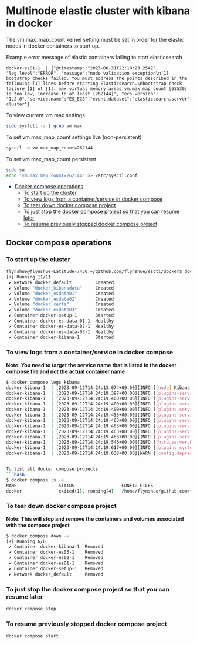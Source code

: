 # Multinode elastic cluster with kibana in docker<!-- omit in toc -->

The vm.max_map_count kernel setting must be set in order for the elastic nodes in docker containers to start up.

Example error message of elastic containers failing to start elasticsearch
```
docker-es01-1  | {"@timestamp":"2023-08-31T22:10:23.254Z", "log.level":"ERROR", "message":"node validation exception\n[1] bootstrap checks failed. You must address the points described in the following [1] lines before starting Elasticsearch.\nbootstrap check failure [1] of [1]: max virtual memory areas vm.max_map_count [65530] is too low, increase to at least [262144]", "ecs.version": "1.2.0","service.name":"ES_ECS","event.dataset":"elasticsearch.server","process.thread.name":"main","log.logger":"org.elasticsearch.bootstrap.Elasticsearch","elasticsearch.node.name":"es01","elasticsearch.cluster.name":"docker-cluster"}
```

To view current vm.max settings
```bash
sudo systctl -a | grep vm.max
```

To set vm.max_map_count settings live (non-persistent)
```bash
sysctl -w vm.max_map_count=262144
```

To set vm.max_map_count persistent
```bash
sudo su
echo "vm.max_map_count=262144" >> /etc/sysctl.conf
```

- [Docker compose operations](#docker-compose-operations)
  - [To start up the cluster](#to-start-up-the-cluster)
  - [To view logs from a container/service in docker compose](#to-view-logs-from-a-containerservice-in-docker-compose)
  - [To tear down docker compose project](#to-tear-down-docker-compose-project)
  - [To just stop the docker compose project so that you can resume later](#to-just-stop-the-docker-compose-project-so-that-you-can-resume-later)
  - [To resume previously stopped docker compose project](#to-resume-previously-stopped-docker-compose-project)

## Docker compose operations

### To start up the cluster
```bash
flynshue@flynshue-Latitude-7430:~/github.com/flynshue/esctl/docker$ docker compose up -d
[+] Running 11/11
 ✔ Network docker_default         Created                                                                                                                                                                                                          0.1s 
 ✔ Volume "docker_kibanadata"     Created                                                                                                                                                                                                          0.0s 
 ✔ Volume "docker_esdata01"       Created                                                                                                                                                                                                          0.0s 
 ✔ Volume "docker_esdata02"       Created                                                                                                                                                                                                          0.0s 
 ✔ Volume "docker_certs"          Created                                                                                                                                                                                                          0.0s 
 ✔ Volume "docker_esdata03"       Created                                                                                                                                                                                                          0.0s 
 ✔ Container docker-setup-1       Started                                                                                                                                                                                                          0.8s 
 ✔ Container docker-es-data-01-1  Healthy                                                                                                                                                                                                         21.6s 
 ✔ Container docker-es-data-02-1  Healthy                                                                                                                                                                                                         22.0s 
 ✔ Container docker-es-data-03-1  Healthy                                                                                                                                                                                                         22.0s 
 ✔ Container docker-kibana-1      Started 
```

### To view logs from a container/service in docker compose

**Note: You need to target the service name that is listed in the docker compose file and not the actual container name**
```bash
$ docker compose logs kibana
docker-kibana-1  | [2023-09-12T14:24:13.074+00:00][INFO ][node] Kibana process configured with roles: [background_tasks, ui]
docker-kibana-1  | [2023-09-12T14:24:19.397+00:00][INFO ][plugins-service] Plugin "cloudChat" is disabled.
docker-kibana-1  | [2023-09-12T14:24:19.400+00:00][INFO ][plugins-service] Plugin "cloudExperiments" is disabled.
docker-kibana-1  | [2023-09-12T14:24:19.400+00:00][INFO ][plugins-service] Plugin "cloudFullStory" is disabled.
docker-kibana-1  | [2023-09-12T14:24:19.400+00:00][INFO ][plugins-service] Plugin "cloudGainsight" is disabled.
docker-kibana-1  | [2023-09-12T14:24:19.453+00:00][INFO ][plugins-service] Plugin "profiling" is disabled.
docker-kibana-1  | [2023-09-12T14:24:19.463+00:00][INFO ][plugins-service] Plugin "serverless" is disabled.
docker-kibana-1  | [2023-09-12T14:24:19.463+00:00][INFO ][plugins-service] Plugin "serverlessObservability" is disabled.
docker-kibana-1  | [2023-09-12T14:24:19.463+00:00][INFO ][plugins-service] Plugin "serverlessSearch" is disabled.
docker-kibana-1  | [2023-09-12T14:24:19.463+00:00][INFO ][plugins-service] Plugin "serverlessSecurity" is disabled.
docker-kibana-1  | [2023-09-12T14:24:19.546+00:00][INFO ][http.server.Preboot] http server running at http://0.0.0.0:5601
docker-kibana-1  | [2023-09-12T14:24:19.617+00:00][INFO ][plugins-system.preboot] Setting up [1] plugins: [interactiveSetup]
docker-kibana-1  | [2023-09-12T14:24:19.638+00:00][WARN ][config.deprecation] The default mechanism for Reporting privileges will work differently in future versions, which will affect the behavior of this cluster. Set "xpack.reporting.roles.enabled" to "false" to adopt the future behavior before upgrading.


To list all docker compose projects
```bash
$ docker compose ls -a
NAME                STATUS                  CONFIG FILES
docker              exited(1), running(4)   /home/flynshue/github.com/flynshue/esctl/docker/compose.yaml
```

### To tear down docker compose project
**Note: This will stop and remove the containers and volumes associated with the compose project**
```bash
$ docker compose down -v
[+] Running 6/6
 ✔ Container docker-kibana-1  Removed                                                                                                                                                                                                              0.6s 
 ✔ Container docker-es03-1    Removed                                                                                                                                                                                                              2.7s 
 ✔ Container docker-es02-1    Removed                                                                                                                                                                                                              2.9s 
 ✔ Container docker-es01-1    Removed                                                                                                                                                                                                             10.6s 
 ✔ Container docker-setup-1   Removed                                                                                                                                                                                                              0.2s 
 ✔ Network docker_default     Removed
```

### To just stop the docker compose project so that you can resume later
```bash
docker compose stop
```

### To resume previously stopped docker compose project
```bash
docker compose start
```
